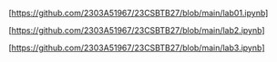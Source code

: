[https://github.com/2303A51967/23CSBTB27/blob/main/lab01.ipynb]

[https://github.com/2303A51967/23CSBTB27/blob/main/lab2.ipynb]

[https://github.com/2303A51967/23CSBTB27/blob/main/lab3.ipynb]

